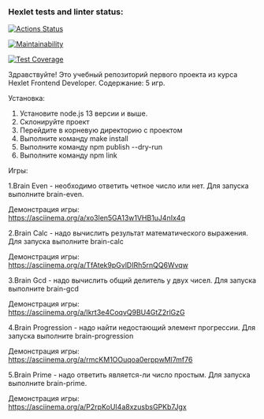 ### Hexlet tests and linter status:
[![Actions Status](https://github.com/AbraKadabraPuf/frontend-project-lvl1/workflows/hexlet-check/badge.svg)](https://github.com/AbraKadabraPuf/frontend-project-lvl1/actions)

[![Maintainability](https://api.codeclimate.com/v1/badges/9bd62003ff11e10d421d/maintainability)](https://codeclimate.com/github/AbraKadabraPuf/frontend-project-lvl1/maintainability)

[![Test Coverage](https://api.codeclimate.com/v1/badges/9bd62003ff11e10d421d/test_coverage)](https://codeclimate.com/github/AbraKadabraPuf/frontend-project-lvl1/test_coverage)

Здравствуйте!
Это учебный репозиторий первого проекта из курса Hexlet Frontend Developer.
Содержание: 5 игр.

Установка:
1. Установите node.js 13 версии и выше.
2. Склонируйте проект
3. Перейдите в корневую директорию с проектом
4. Выполните команду make install
5. Выполните команду npm publish --dry-run
6. Выполните команду npm link

Игры:

1.Brain Even - необходимо ответить четное число или нет.
Для запуска выполните brain-even.

Демонстрация игры:
https://asciinema.org/a/xo3len5GA13w1VHB1uJ4nIx4q

2.Brain Calc - надо вычислить результат математического выражения. 
Для запуска выполните brain-calc

Демонстрация игры:
https://asciinema.org/a/TfAtek9pGvlDIRh5rnQQ6Wvqw

3.Brain Gcd - надо вычислить общий делитель у двух чисел.
Для запуска выполните brain-gcd

Демонстрация игры:
https://asciinema.org/a/Ikrt3e4CoqvQ9BU4GtZ2rlGzG

4.Brain Progression - надо найти недостающий элемент прогрессии. Для запуска выполните brain-progression

Демонстрация игры:
https://asciinema.org/a/rmcKM1OOuqoa0erppwMl7mf76

5.Brain Prime - надо ответить является-ли число простым.
Для запуска выполните brain-prime.

Демонстрация игры:
https://asciinema.org/a/P2rpKoUI4a8xzusbsGPKb7Jgx
